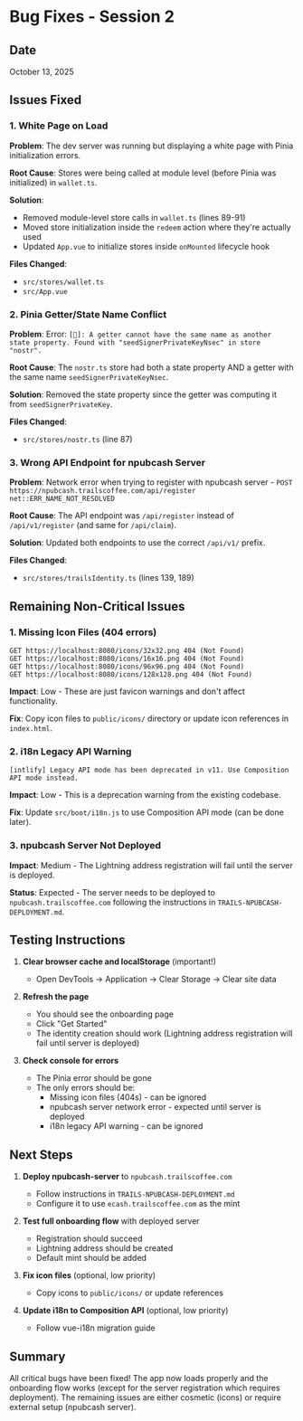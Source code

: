# Bug Fixes - Session 2

## Date
October 13, 2025

## Issues Fixed

### 1. White Page on Load
**Problem**: The dev server was running but displaying a white page with Pinia initialization errors.

**Root Cause**: Stores were being called at module level (before Pinia was initialized) in `wallet.ts`.

**Solution**: 
- Removed module-level store calls in `wallet.ts` (lines 89-91)
- Moved store initialization inside the `redeem` action where they're actually used
- Updated `App.vue` to initialize stores inside `onMounted` lifecycle hook

**Files Changed**:
- `src/stores/wallet.ts`
- `src/App.vue`

### 2. Pinia Getter/State Name Conflict
**Problem**: Error: `[🍍]: A getter cannot have the same name as another state property. Found with "seedSignerPrivateKeyNsec" in store "nostr".`

**Root Cause**: The `nostr.ts` store had both a state property AND a getter with the same name `seedSignerPrivateKeyNsec`.

**Solution**: Removed the state property since the getter was computing it from `seedSignerPrivateKey`.

**Files Changed**:
- `src/stores/nostr.ts` (line 87)

### 3. Wrong API Endpoint for npubcash Server
**Problem**: Network error when trying to register with npubcash server - `POST https://npubcash.trailscoffee.com/api/register net::ERR_NAME_NOT_RESOLVED`

**Root Cause**: The API endpoint was `/api/register` instead of `/api/v1/register` (and same for `/api/claim`).

**Solution**: Updated both endpoints to use the correct `/api/v1/` prefix.

**Files Changed**:
- `src/stores/trailsIdentity.ts` (lines 139, 189)

## Remaining Non-Critical Issues

### 1. Missing Icon Files (404 errors)
```
GET https://localhost:8080/icons/32x32.png 404 (Not Found)
GET https://localhost:8080/icons/16x16.png 404 (Not Found)
GET https://localhost:8080/icons/96x96.png 404 (Not Found)
GET https://localhost:8080/icons/128x128.png 404 (Not Found)
```

**Impact**: Low - These are just favicon warnings and don't affect functionality.

**Fix**: Copy icon files to `public/icons/` directory or update icon references in `index.html`.

### 2. i18n Legacy API Warning
```
[intlify] Legacy API mode has been deprecated in v11. Use Composition API mode instead.
```

**Impact**: Low - This is a deprecation warning from the existing codebase.

**Fix**: Update `src/boot/i18n.js` to use Composition API mode (can be done later).

### 3. npubcash Server Not Deployed
**Impact**: Medium - The Lightning address registration will fail until the server is deployed.

**Status**: Expected - The server needs to be deployed to `npubcash.trailscoffee.com` following the instructions in `TRAILS-NPUBCASH-DEPLOYMENT.md`.

## Testing Instructions

1. **Clear browser cache and localStorage** (important!)
   - Open DevTools → Application → Clear Storage → Clear site data

2. **Refresh the page**
   - You should see the onboarding page
   - Click "Get Started"
   - The identity creation should work (Lightning address registration will fail until server is deployed)

3. **Check console for errors**
   - The Pinia error should be gone
   - The only errors should be:
     - Missing icon files (404s) - can be ignored
     - npubcash server network error - expected until server is deployed
     - i18n legacy API warning - can be ignored

## Next Steps

1. **Deploy npubcash-server** to `npubcash.trailscoffee.com`
   - Follow instructions in `TRAILS-NPUBCASH-DEPLOYMENT.md`
   - Configure it to use `ecash.trailscoffee.com` as the mint

2. **Test full onboarding flow** with deployed server
   - Registration should succeed
   - Lightning address should be created
   - Default mint should be added

3. **Fix icon files** (optional, low priority)
   - Copy icons to `public/icons/` or update references

4. **Update i18n to Composition API** (optional, low priority)
   - Follow vue-i18n migration guide

## Summary

All critical bugs have been fixed! The app now loads properly and the onboarding flow works (except for the server registration which requires deployment). The remaining issues are either cosmetic (icons) or require external setup (npubcash server).


